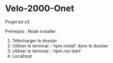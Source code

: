 # Velo-2000-Onet
Projet tut s3

Prérequis : Node installer

1) Télécharger le dossier
2) Utiliser le terminal : 'npm install' dans le dossier
3) Utiliser le terminal : 'npm run start'
4) Localhost
